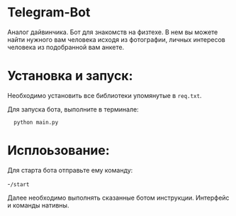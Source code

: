 # Telegram-Bot
  Аналог дайвинчика. Бот для знакомств на физтехе. В нем вы можете найти нужного вам человека исходя из фотографии, личных интересов человека из подобранной вам анкете.

# Установка и запуск:
  Необходимо установить все библиотеки упомянутые в `req.txt`.
  
  Для запуска бота, выполните в терминале:
  ```
    python main.py
  ```
# Исплоьзование:
  Для старта бота отправьте ему команду:
  
   -`/start`
   
  Далее необходимо выполнять сказанные ботом инструкции. Интерфейс и команды нативны.
